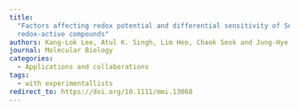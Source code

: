 ```yaml
---
title:
  "Factors affecting redox potential and differential sensitivity of SoxR to
  redox-active compounds"
authors: Kang-Lok Lee, Atul K. Singh, Lim Heo, Chaok Seok and Jung-Hye Roe*
journal: Molecular Biology
categories:
  - Applications and collaborations
tags:
  - with experimentallists
redirect_to: https://doi.org/10.1111/mmi.13068
---
```

